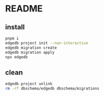 # README

## install

```sh
pnpm i
edgedb project init --non-interactive
edgedb migration create
edgedb migration apply
npx edgedb
```

## clean

```sh
edgedb project unlink
rm -rf dbschema/edgedb dbschema/migrations
```